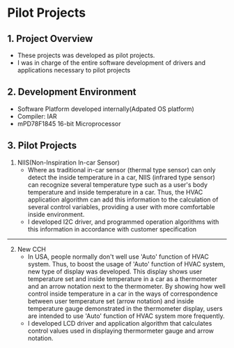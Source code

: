# Pilot Projects

## 1. Project Overview
- These projects was developed as pilot projects.
- I was in charge of the entire software development of drivers and applications necessary to pilot projects

## 2. Development Environment
-  Software Platform developed internally(Adpated OS platform)
-  Compiler: IAR
-  mPD78F1845 16-bit Microprocessor

## 3. Pilot Projects
1. NIIS(Non-Inspiration In-car Sensor)
    + Where as traditional in-car sensor (thermal type sensor) can only detect the inside temperature in a car, NIIS (infrared type sensor) can recognize several temperature type such as a user's body temperature and inside temperature in a car. Thus, the HVAC application algorithm can add this information to the calculation of several control variables, providing a user with more comfortable inside environment.
    + I developed I2C driver, and programmed operation algorithms with this information in accordance with customer specification

___

2. New CCH
    + In USA, people normally don't well use 'Auto' function of HVAC system. Thus, to boost the usage of 'Auto' function of HVAC system, new type of display was developed. This display shows user temperature set and inside temperature in a car as a thermometer and an arrow notation next to the thermometer. By showing how well control inside temperature in a car in the ways of correspondence between user temperature set (arrow notation) and inside temperature gauge demonstrated in the thermometer display,  users are intended to use 'Auto' function of HVAC system more frequently.
    + I developed LCD driver and application algorithm that calculates control values used in displaying thermormeter gauge and arrow notation.
